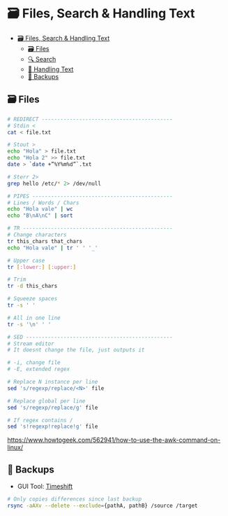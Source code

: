 # 🗃 Files, Search & Handling Text

- [🗃 Files, Search & Handling Text](#-files-search--handling-text)
  - [🗃 Files](#-files)
  - [🔍 Search](#-search)
  - [📝 Handling Text](#-handling-text)
  - [💾 Backups](#-backups)

## 🗃 Files

```bash
# REDIRECT ------------------------------------------
# Stdin <
cat < file.txt

# Stout >
echo "Hola" > file.txt
echo "Hola 2" >> file.txt
date > `date +”%Y%m%d”`.txt

# Sterr 2>
grep hello /etc/* 2> /dev/null

# PIPES ---------------------------------------------
# Lines / Words / Chars
echo "Hola vale" | wc
echo "B\nA\nC" | sort

# TR ------------------------------------------------
# Change characters
tr this_chars that_chars
echo "Hola vale" | tr ' ' '_'

# Upper case
tr [:lower:] [:upper:]

# Trim
tr -d this_chars

# Squeeze spaces
tr -s ' '

# All in one line
tr -s '\n' ' '

# SED -----------------------------------------------
# Stream editor
# It doesnt change the file, just outputs it

# -i, change file
# -E, extended regex

# Replace N instance per line
sed 's/regexp/replace/<N>' file

# Replace global per line
sed 's/regexp/replace/g' file

# If regex contains /
sed 's!regexp!replace!g' file
```

https://www.howtogeek.com/562941/how-to-use-the-awk-command-on-linux/

## 💾 Backups

- GUI Tool: [Timeshift](https://github.com/teejee2008/timeshift)

```bash
# Only copies differences since last backup
rsync -aAXv --delete --exclude={pathA, pathB} /source /target
```
